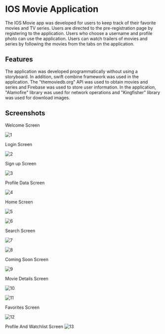 # IOS Movie Application

The IOS Movie app was developed for users to keep track of their favorite movies and TV series.
Users are directed to the pre-registration page by registering to the application.
Users who choose a username and profile photo can use the application. Users can watch trailers of movies and series by following the movies from the tabs on the application. 

## Features
The application was developed programmatically without using a storyboard. In addition, swift combine framework was used in the application.
The "themoviedb.org" API was used to obtain movies and series and Firebase was used to store user information.
In the application, "Alamofire" library was used for network operations and "Kingfisher" library was used for download images.

## Screenshots

Welcome Screen

![1](https://user-images.githubusercontent.com/77511870/229739144-e80eeea8-3232-4e15-b88f-50bf6b294355.png)

Login Screen

![2](https://user-images.githubusercontent.com/77511870/229739503-d039db8a-8656-48a2-9f73-f7b3b1e6acce.png)

Sign up Screen

![3](https://user-images.githubusercontent.com/77511870/229739707-f27e9040-9107-451d-8dc1-65c93a128baa.png)

Profile Data Screen

![4](https://user-images.githubusercontent.com/77511870/229740114-6868d1f2-0b56-46bd-a0ce-7cf4a564bae1.png)

Home Screen

![5](https://user-images.githubusercontent.com/77511870/229740281-2b017e9b-6736-4b2a-aaf3-0d30509f6d23.png)

![6](https://user-images.githubusercontent.com/77511870/229740798-bd57c0b6-96b5-49b1-a849-6124e19c67cd.png)

Search Screen

![7](https://user-images.githubusercontent.com/77511870/229741084-2fbc4558-ff51-42fc-b19b-79683525d4b5.png)

![8](https://user-images.githubusercontent.com/77511870/229741126-149237f6-564b-45e6-9482-408340f2874d.png)

Coming Soon Screen

![9](https://user-images.githubusercontent.com/77511870/229741230-a8751a8c-dd89-4930-b8a7-fd3d05e625bf.png)

Movie Details Screen

![10](https://user-images.githubusercontent.com/77511870/229741330-9c993b54-587e-4829-93cf-b86d3405421e.png)

![11](https://user-images.githubusercontent.com/77511870/229741533-1a92d1c2-69ff-4536-aeab-670bb96dbf9d.png)

Favorites Screen

![12](https://user-images.githubusercontent.com/77511870/229741451-6fa2f6f7-9906-4191-b7cb-a0c878c4c63b.png)

Profile And Watchlist Screen
![13](https://user-images.githubusercontent.com/77511870/229741621-11dd86e6-02de-49e5-b389-ddd96978dcbf.png)

